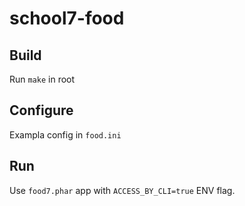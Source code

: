 # school7-food

## Build

Run `make` in root

## Configure

Exampla config in `food.ini`

## Run

Use `food7.phar` app with `ACCESS_BY_CLI=true` ENV flag.

